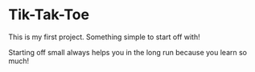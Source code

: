 # Tik-Tak-Toe
This is my first project. Something simple to start off with!

Starting off small always helps you in the long run because you learn so much!
